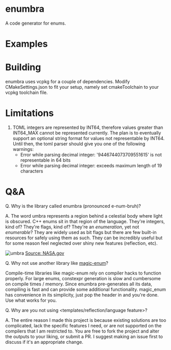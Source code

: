 # enumbra

A code generator for enums.

# Examples

# Building

enumbra uses vcpkg for a couple of dependencies. Modify CMakeSettings.json to fit your setup, namely set cmakeToolchain to your vcpkg toolchain file.

# Limitations

1. TOML integers are represented by INT64, therefore values greater than INT64_MAX cannot be represented currently. The plan is to eventually support an optional string format for values not representable by INT64. Until then, the toml parser should give you one of the following warnings:
	* Error while parsing decimal integer: '9446744073709551615' is not representable in 64 bits
	* Error while parsing decimal integer: exceeds maximum length of 19 characters

# Q&A

Q. Why is the library called enumbra (pronounced e-num-bruh)?

A. The word umbra represents a region behind a celestial body where light is obscured. C++ enums sit in that region of the language. They're integers, kind of? They're flags, kind of? They're an *enumeration*, yet not *enumerable*? They are widely used as bit flags but there are few built-in resources for safely using them as such. They can be incredibly useful but for some reason feel neglected over shiny new features (reflection, etc).

![umbra](https://www.nasa.gov/sites/default/files/umbra-penumbra.jpg)
[Source: NASA.gov](https://www.nasa.gov/audience/forstudents/k-4/stories/umbra-and-penumbra)

Q. Why not use another library like [magic-enum](https://github.com/Neargye/magic_enum)?

Compile-time libraries like magic-enum rely on compiler hacks to function properly. For large enums, constexpr generation is slow and cumbersome on compile times / memory. Since enumbra pre-generates all its data, compiling is fast and can provide some additional functionality. magic_enum has convenience in its simplicity, just pop the header in and you're done. Use what works for you.

Q. Why are you not using <templates/reflection/language feature>?

A. The entire reason I made this project is because existing solutions are too complicated, lack the specific features I need, or are not supported on the compilers that I am restricted to. You are free to fork the project and alter the outputs to your liking, or submit a PR. I suggest making an issue first to discuss if it's an appropriate change.
